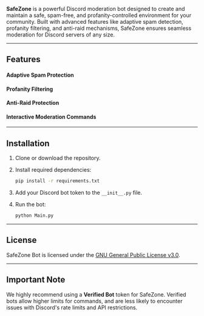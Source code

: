**SafeZone** is a powerful Discord moderation bot designed to create and maintain a safe, spam-free, and profanity-controlled environment for your community. Built with advanced features like adaptive spam detection, profanity filtering, and anti-raid mechanisms, SafeZone ensures seamless moderation for Discord servers of any size.

---
## Features
#### Adaptive Spam Protection
#### Profanity Filtering
#### Anti-Raid Protection
#### Interactive Moderation Commands
---
## Installation
1. Clone or download the repository.
2. Install required dependencies:
   ```bash
   pip install -r requirements.txt
   ```

3. Add your Discord bot token to the `__init__.py` file.

4. Run the bot:
   ```bash
   python Main.py
   ```
---
## License
SafeZone Bot is licensed under the [GNU General Public License v3.0](LICENSE).

---
## Important Note
We highly recommend using a **Verified Bot** token for SafeZone. Verified bots allow higher limits for commands, and are less likely to encounter issues with Discord's rate limits and API restrictions.